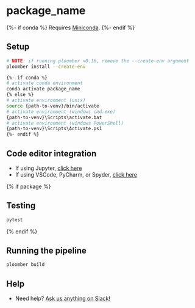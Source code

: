 # package_name

{%- if conda %}
Requires [Miniconda](https://docs.conda.io/en/latest/miniconda.html).
{%- endif %}

## Setup

```sh
# NOTE: if running ploomber <0.16, remove the --create-env argument
ploomber install --create-env

{%- if conda %}
# activate conda environment
conda activate package_name
{% else %}
# activate environment (unix)
source {path-to-venv}/bin/activate
# activate environment (windows cmd.exe)
{path-to-venv}\Scripts\activate.bat
# activate environment (windows PowerShell)
{path-to-venv}\Scripts\Activate.ps1
{%- endif %}
```

## Code editor integration

* If using Jupyter, [click here](https://docs.ploomber.io/en/latest/user-guide/jupyter.html)
* If using VSCode, PyCharm, or Spyder, [click here](https://docs.ploomber.io/en/latest/user-guide/editors.html)

{% if package %}
## Testing

```sh
pytest
```
{% endif %}

## Running the pipeline

```sh
ploomber build
```

## Help

* Need help? [Ask us anything on Slack!](https://ploomber.io/community)